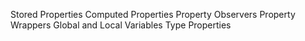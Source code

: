 Stored Properties
Computed Properties
Property Observers
Property Wrappers
Global and Local Variables
Type Properties
